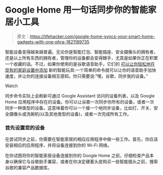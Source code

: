 # Google Home 用一句话同步你的智能家居小工具

> 原文：<https://lifehacker.com/google-home-syncs-your-smart-home-gadgets-with-one-phra-1821189735>

智能设备变得越来越普遍。无论你是智能灯泡、智能插座、安全摄像头的拥有者，还是以上所有东西的拥有者，管理你的设备都会变得棘手，尤其是如果你正在积累一个收藏的话。不过，如果你使用的是谷歌语音助手，它们的 [可以让你轻松地在现有的家庭设置中添加](http://www.androidpolice.com/2017/12/10/google-assistant-adds-command-syncing-smart-home-devices/) 新的智能玩具:一个简单的命令就可以让你的语音助手加快速度，并让你的连接设备相互感知。你只需要说:“嘿，谷歌，同步我的设备。”

Watch

同步命令实际上会刷新可通过 Google Assistant 访问的设备列表，以及 Google Home 应用程序中存在的设备。你可以让谷歌一次同步你所有的设备，或者一次同步一种类型的设备。这意味着你可以一个接一个地同步设备，比如灯、开关、安全摄像头或洗碗机(以及其他类型的设备)，或者一次完成所有工作。

### **首先设置您的设备**

在尝试同步之前，你需要在智能家居的相应应用程序中做一些工作。首先，你应该安装相应的应用程序，并将设备连接到你的 Wi-Fi 网络。

在你试图将你的智能家居设备连接到你的 Google Home 之前，仔细检查产品本身以确保它与谷歌助手兼容，或者在你决定硬着头皮购买一些智能插头之前，搜索谷歌的兼容产品数据库。